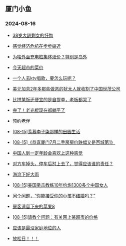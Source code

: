 ## 厦门小鱼 
### 2024-08-16

+ [38岁大龄剩女的忏悔](http://bbs.xmfish.com/read-htm-tid-18231975.html)

+ [感觉经济危机在步步逼近](http://bbs.xmfish.com/read-htm-tid-18232060.html)

+ [为啥外面充电桩集体涨价？特别是岛外](http://bbs.xmfish.com/read-htm-tid-18231978.html)

+ [今天超市的菜价](http://bbs.xmfish.com/read-htm-tid-18232084.html)

+ [一个人去ktv唱歌，要怎么玩呢？](http://bbs.xmfish.com/read-htm-tid-18231977.html)

+ [美元加息2年多那些做恶的犹太人就收割了中国世茂公司](http://bbs.xmfish.com/read-htm-tid-18232128.html)

+ [比拼某饭还便宜的是自提单，老板都哭了](http://bbs.xmfish.com/read-htm-tid-18232163.html)

+ [完了！老光棍现在都躺平了](http://bbs.xmfish.com/read-htm-tid-18232167.html)

+ [预约老伴](http://bbs.xmfish.com/read-htm-tid-18232209.html)

+ [[08-15]羡慕李子柒那样的田园生活](http://bbs.xmfish.com/read-htm-tid-18231985.html)

+ [[08-15]《恭喜厦门7月二手房房价跌幅又是百城第1》](http://bbs.xmfish.com/read-htm-tid-18232129.html)

+ [中国人到一定年龄会喜欢上这种感觉](http://bbs.xmfish.com/read-htm-tid-18232251.html)

+ [对方车掉头，停车后怼上去了，觉得应该谁的责任？](http://bbs.xmfish.com/read-htm-tid-18232016.html)

+ [海沧下好大雨](http://bbs.xmfish.com/read-htm-tid-18232257.html)

+ [[08-15]美国拳击教练10年约炮1300多个中国女人](http://bbs.xmfish.com/read-htm-tid-18232247.html)

+ [问个问题，“你能接受你的小孩不结婚吗？”](http://bbs.xmfish.com/read-htm-tid-18232305.html)

+ [房客遗留下来的苹果8](http://bbs.xmfish.com/read-htm-tid-18232142.html)

+ [[08-15]请教个问题：有关网上某超市的价格](http://bbs.xmfish.com/read-htm-tid-18232182.html)

+ [应该是最没家庭地位的人](http://bbs.xmfish.com/read-htm-tid-18232343.html)

+ [放松日！！！](http://bbs.xmfish.com/read-htm-tid-18232196.html)

